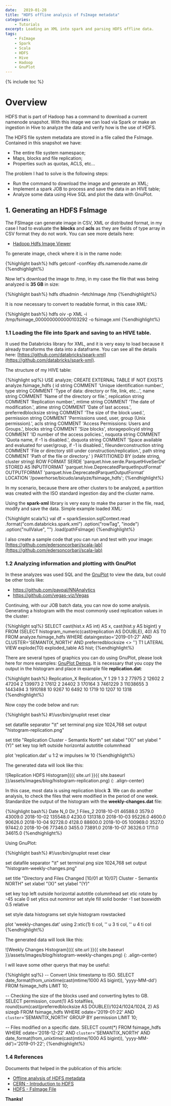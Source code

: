 ```yaml
---
date:   2019-01-28
title: "HDFS offline analysis of FsImage metadata"
categories: 
    - Tutorials
excerpt: Loading an XML into spark and parsing HDFS offline data.
tags: 
    - FsImage
    - Spark
    - Scala
    - HDFS
    - Hive
    - Hadoop
    - GnuPlot
---
```


{% include toc %}

# Overview

<!--This article was also published on the site: [https://dzone.com/articles/hdfs-offline-analysis-of-fsimage-metadata](https://dzone.com/articles/hdfs-offline-analysis-of-fsimage-metadata).
-->
HDFS that is part of Hadoop has a command to download a current namenode snapshot. With this image we can load via Spark or make an ingestion in Hive to analyze the data and verify how is the use of HDFS.

The HDFS file system metadata are stored in a file called the FsImage. Contained in this snapshot we have:

 * The entire file system namespace;
 * Maps, blocks and file replication;
 * Properties such as quotas, ACLS, etc...

The problem I had to solve is the following steps:

 * Run the command to download the image and generate an XML;
 * Implement a spark JOB to process and save the data in an HIVE table;
 * Analyze some data using Hive SQL and plot the data with GnuPlot.

## 1. Generating an HDFS FsImage

The FSImage can generate image in CSV, XML or distributed format, in my case I had to evaluate the <b>blocks</b> and <b>acls</b> as they are fields of type array in CSV format they do not work. You can see more details here:

 * [Hadoop Hdfs Image Viewer](https://hadoop.apache.org/docs/r2.9.0/hadoop-project-dist/hadoop-hdfs/HdfsImageViewer.html)

To generate image, check where it is in the name node:

{%highlight bash%}
hdfs getconf -confKey dfs.namenode.name.dir
{%endhighlight%}

Now let's download the image to /tmp, in my case the file that was being analyzed is <b>35 GB</b> in size:

{%highlight bash%}
hdfs dfsadmin -fetchImage /tmp
{%endhighlight%}

It is now necessary to convert to readable format, in this case XML:

{%highlight bash%}
hdfs oiv -p XML -i /tmp/fsimage_0000000000000103292 -o fsimage.xml
{%endhighlight%}

### 1.1 Loading the file into Spark and saving to an HIVE table. 

It used the Databricks library for XML, and it is very easy to load because it already transforms the data into a dataframe. You can see all 
the details here: [https://github.com/databricks/spark-xml](https://github.com/databricks/spark-xml).

The structure of my HIVE table:

{%highlight sql%}
USE analyze;
CREATE EXTERNAL TABLE IF NOT EXISTS analyze.fsimage_hdfs
(
  id string COMMENT 'Unique identification number.',
  type string COMMENT 'Type of data: directory or file, link, etc...',
  name string COMMENT 'Name of the directory or file.',
  replication string COMMENT 'Replication number.',
  mtime string COMMENT 'The date of modification.',
  atime string COMMENT 'Date of last access.',
  preferredblocksize string COMMENT 'The size of the block used.',
  permission string COMMENT 'Permissions used, user, group (Unix permission).',
  acls string COMMENT 'Access Permissions: Users and Groups.',
  blocks string COMMENT 'Size blocks',
  storagepolicyid string COMMENT 'ID number of the access policies.',
  nsquota string COMMENT 'Quota name, if -1 is disabled.',
  dsquota string COMMENT 'Space available and evaluated for user/group, if -1 is disabled.',
  fileunderconstruction string COMMENT 'File or directory still under construction/replication.',
  path string COMMENT 'Path of the file or directory.'
)
PARTITIONED BY (odate string, cluster string)
ROW FORMAT SERDE 'parquet.hive.serde.ParquetHiveSerDe'
STORED AS INPUTFORMAT 'parquet.hive.DeprecatedParquetInputFormat'
OUTPUTFORMAT 'parquet.hive.DeprecatedParquetOutputFormat'
LOCATION '/powerhorse/bicudo/analyze/fsimage_hdfs';
{%endhighlight%}

In my scenario, because there are other clusters to be analyzed, a partition was created with the ISO standard ingestion day 
and the cluster name.

Using the <b>spark-xml</b> library is very easy to make the parser in the file, read, modify and save the data. Simple example loaded XML:

{%highlight scala%}
val df = sparkSession.sqlContext.read
  .format("com.databricks.spark.xml")
  .option("rowTag", "inode")
  .option("nullValue", "")
  .load(pathFsImage)
{%endhighlight%}

I also create a sample code that you can run and test with your image: [https://github.com/edersoncorbari/scala-lab](https://github.com/edersoncorbari/scala-lab)

### 1.2 Analyzing information and plotting with GnuPlot

In these analyzes was used SQL and the [GnuPlot](http://www.gnuplot.info) to view the data, but could be other tools like:

* https://github.com/paypal/NNAnalytics
* https://github.com/vegas-viz/Vegas

Continuing, with our JOB batch data, you can now do some analysis. Generating a histogram with the most commonly used 
replication values in the cluster:

{%highlight sql%}
SELECT cast(hist.x AS int) AS x,
       cast(hist.y AS bigint) y
FROM
  (SELECT histogram_numeric(cast(replication AS DOUBLE), 40) AS T0
   FROM analyze.fsimage_hdfs
   WHERE dataingestao='2019-01-27'
     AND CLUSTER='SEMANTIX_NORTH'
     AND preferredblocksize <> '') 
   T1 LATERAL VIEW explode(T0) exploded_table AS hist;
{%endhighlight%}

There are several types of graphics you can do using GnuPlot, please look here for more examples: [GnuPlot Demos](http://www.gnuplot.info/screenshots/index.html#demos). It is necessary that you copy the output in the histogram and place in example file <b>replication.dat</b>:

{%highlight bash%}
Replication_X	Replication_Y
1	29
1	3
2	77975
2	12602
2	47204
2	139973
2	17612
2	24402
3	170164
3	7461229
3	11038655
3	1443494
3	1910188
10	9267
10	6492
10	1719
10	1207
10	1318
{%endhighlight%}

Now copy the code below and run:

{%highlight bash%}
#!/usr/bin/gnuplot
reset
clear

set datafile separator "\t"
set terminal png size 1024,768
set output "histogram-replication.png"

set title "Replication Cluster - Semantix North"
set xlabel "(X)"
set ylabel "(Y)"
set key top left outside horizontal autotitle columnhead

plot 'replication.dat' u 1:2 w impulses lw 10
{%endhighlight%}

The generated data will look like this:

![Replication HDFS Histogram]({{ site.url }}{{ site.baseurl }}/assets/images/blog/histogram-replication.png)
{: .align-center}

In this case, most data is using replication block <b>3</b>. We can do another analysis, to check the files that were modified in 
the period of one week. Standardize the output of the histogram with the <b>weekly-changes.dat</b> file:

{%highlight bash%}
Date	N_0	Dir_1	Files_2
2018-10-01	46588.0	3579.0	43009.0
2018-10-02	135548.0	4230.0	131318.0
2018-10-03	95226.0	4600.0	90626.0
2018-10-04	92728.0	4128.0	88600.0
2018-10-05	100969.0	3527.0	97442.0
2018-10-06	77346.0	3455.0	73891.0
2018-10-07	36326.0	1711.0	34615.0
{%endhighlight%}

Using GnuPlot:

{%highlight bash%}
#!/usr/bin/gnuplot
reset
clear

set datafile separator "\t"
set terminal png size 1024,768
set output "histogram-weekly-changes.png"

set title "Directory and Files Changed [10/01 at 10/07] Cluster - Semantix NORTH"
set xlabel "(X)"
set ylabel "(Y)"

set key top left outside horizontal autotitle columnhead
set xtic rotate by -45 scale 0
set ytics out nomirror
set style fill solid border -1
set boxwidth 0.5 relative

set style data histograms
set style histogram rowstacked

plot 'weekly-changes.dat' using 2:xtic(1) ti col, '' u 3 ti col, '' u 4 ti col
{%endhighlight%}

The generated data will look like this:

![Weekly Changes Histogram]({{ site.url }}{{ site.baseurl }}/assets/images/blog/histogram-weekly-changes.png)
{: .align-center}

I will leave some other querys that may be useful:

{%highlight sql%}
-- Convert Unix timestamp to ISO.
SELECT date_format(from_unixtime(cast(mtime/1000 AS bigint)), 'yyyy-MM-dd') 
FROM fsimage_hdfs LIMIT 10;

-- Checking the size of the blocks used and converting bytes to GB.
SELECT permission,
  count(1) AS totalfiles,
  round(sum(cast(preferredblocksize AS DOUBLE))/1024/1024/1024, 2) AS sizegb 
FROM fsimage_hdfs
WHERE odate='2019-01-22'
  AND `cluster`='SEMANTIX_NORTH'
GROUP BY permission LIMIT 10;

-- Files modified on a specific date.
SELECT count(*) FROM fsimage_hdfs WHERE odate='2018-12-22'
  AND `cluster`='SEMANTIX_NORTH'
  AND date_format(from_unixtime(cast(mtime/1000 AS bigint)), 
'yyyy-MM-dd')='2019-01-22';
{%endhighlight%}

### 1.4 References

Documents that helped in the publication of this article:

  * [Offline analysis of HDFS metadata](https://db-blog.web.cern.ch/blog/prasanth-kothuri/2016-09-offline-analysis-hdfs-metadata)
  * [CERN - Introduction to HDFS](https://indico.cern.ch/event/404527/contributions/968835/attachments/1123385/1603232/Introduction_to_HDFS.pdf)
  * [HDFS - FsImage File](https://gerardnico.com/db/hadoop/hdfs/fsimage)

<strong>Thanks!</strong>


